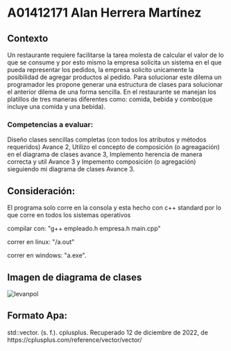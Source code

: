 # A01412171 Alan Herrera Martínez

## Contexto

<p> Un restaurante requiere facilitarse la tarea molesta de calcular el valor de lo que se consume y por esto mismo la empresa solicita un sistema en el que pueda representar los pedidos, la empresa solicito unicamente la posibilidad de agregar productos al pedido. Para solucionar este dilema un programador les propone generar una estructura de clases para solucionar el anterior dilema de una forma sencilla. En el restaurante se manejan los platillos de tres maneras diferentes como: comida, bebida y combo(que incluye una comida y una bebida).</p>

### Competencias a evaluar: 
<p> Diseño clases sencillas completas (con todos los atributos y métodos requeridos)
Avance 2, Utilizo el concepto de composición (o agreagación) en el diagrama de clases avance 3, Implemento herencia de manera correcta y util
Avance 3 y Impemento composición (o agregación) sieguiendo mi diagrama de clases
Avance 3.</p>

## Consideración:
<p> El programa solo corre en la consola y esta hecho con c++ standard por lo que corre en todos los sistemas operativos

compilar con: "g++ empleado.h empresa.h main.cpp"

correr en linux: "/a.out"

correr en windows: "a.exe".</p>

## Imagen de diagrama de clases 


![levanpol](https://user-images.githubusercontent.com/111369005/207774086-8067bf36-6ec5-43e5-9586-c3b68492f472.png)

## Formato Apa:
<p>std::vector. (s. f.). cplusplus. Recuperado 12 de diciembre de 2022, de https://cplusplus.com/reference/vector/vector/

